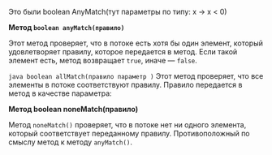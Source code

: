 Это были boolean AnyMatch(тут параметры по типу: x -> x < 0)

**Метод `boolean anyMatch(правило)`**

Этот метод проверяет, что в потоке есть хотя бы один элемент, который удовлетворяет правилу, которое передается в метод. Если такой элемент есть, метод возвращает `true`, иначе — `false`.

```java boolean allMatch(правило параметр )```
Этот метод проверяет, что все элементы в потоке соответствуют правилу. Правило передается в метод в качестве параметра:


**Метод boolean noneMatch(правило)**

Метод `noneMatch()` проверяет, что в потоке нет ни одного элемента, который соответствует переданному правилу. Противоположный по смыслу метод к методу `anyMatch()`.


